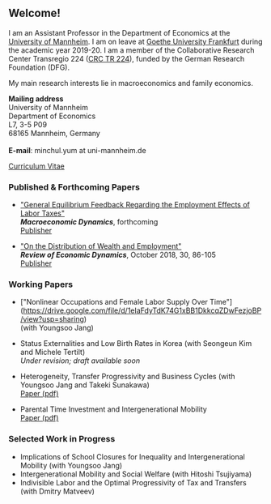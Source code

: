## Welcome!

I am an Assistant Professor in the Department of Economics at the [University of Mannheim](https://www.vwl.uni-mannheim.de/en/). I am on leave at [Goethe University Frankfurt](https://www.wiwi.uni-frankfurt.de/en/departments/money-and-macroeconomics/home.html) during the academic year 2019-20. I am a member of the Collaborative Research Center Transregio 224 ([CRC TR 224](https://www.crctr224.de/en/about)), funded by the German Research Foundation (DFG).

My main research interests lie in macroeconomics and family economics.

**Mailing address**
<br>University of Mannheim
<br>Department of Economics
<br>L7, 3-5 P09
<br>68165 Mannheim, Germany
<br>
<br>**E-mail**: minchul.yum at uni-mannheim.de


[Curriculum Vitae](https://drive.google.com/open?id=1V89PqGcu1u-_4Zy0TVzXnegBO8EEkdlK)

### Published & Forthcoming Papers
- ["General Equilibrium Feedback Regarding the Employment Effects of Labor Taxes"](https://drive.google.com/open?id=1DoZpKCBzuf2Yo3OU-PsT_Z0LP_AUAcYr)
<br>  ***Macroeconomic Dynamics***, forthcoming
<br>  [Publisher](http://dx.doi.org/10.1017/S1365100519000087)

- ["On the Distribution of Wealth and Employment"](https://drive.google.com/open?id=1pYHMHYqz_z82_wU5vl7UEK0c7aHrY_Ht) 
<br>  ***Review of Economic Dynamics***, October 2018, 30, 86-105
<br>  [Publisher](https://www.sciencedirect.com/science/article/pii/S1094202518301613)

### Working Papers
- ["Nonlinear Occupations and Female Labor Supply Over Time"] (https://drive.google.com/file/d/1eIaFdyTdK74G1xBB1DkkcqZDwFezjoBP/view?usp=sharing) 
<br> (with Youngsoo Jang)

- Status Externalities and Low Birth Rates in Korea (with Seongeun Kim and Michele Tertilt)
<br> *Under revision; draft available soon*

- Heterogeneity, Transfer Progressivity and Business Cycles (with Youngsoo Jang and Takeki Sunakawa)
<br> [Paper (pdf)](https://drive.google.com/open?id=1vW8i3IzULSe1yhjQC5vY8q-fE02pxHsl) 

- Parental Time Investment and Intergenerational Mobility
<br> [Paper (pdf)](https://drive.google.com/open?id=102hB2wCy8VFT9WsWgKMq0JM0sGNtKQF7) 

### Selected Work in Progress
- Implications of School Closures for Inequality and Intergenerational Mobility (with Youngsoo Jang)
- Intergenerational Mobility and Social Welfare (with Hitoshi Tsujiyama)
- Indivisible Labor and the Optimal Progressivity of Tax and Transfers (with Dmitry Matveev)

